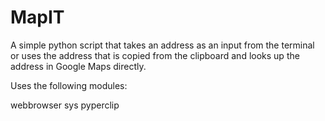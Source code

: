 # MapIT

A simple python script that takes an address as an input from the terminal
or uses the address that is copied from the clipboard and looks up the address
in Google Maps directly. 

Uses the following modules:

webbrowser
sys
pyperclip
